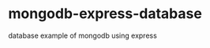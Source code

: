 # mongodb-express-database

database example of mongodb using express

<!-- Time stamp day 3,17 - 1h12mins -->
